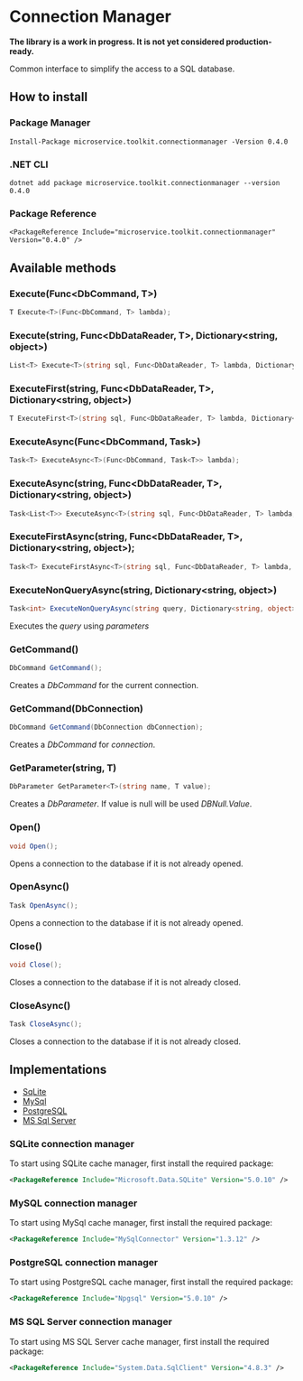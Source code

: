 ﻿# Connection Manager

__The library is a work in progress. It is not yet considered production-ready.__

Common interface to simplify the access to a SQL database.

## How to install

### Package Manager
```
Install-Package microservice.toolkit.connectionmanager -Version 0.4.0
```

### .NET CLI
```
dotnet add package microservice.toolkit.connectionmanager --version 0.4.0
```

### Package Reference
```
<PackageReference Include="microservice.toolkit.connectionmanager" Version="0.4.0" />
```

## Available methods

### Execute<T>(Func<DbCommand, T>)
```C#
T Execute<T>(Func<DbCommand, T> lambda);
```

### Execute<T>(string, Func<DbDataReader, T>, Dictionary<string, object>)
```C#
List<T> Execute<T>(string sql, Func<DbDataReader, T> lambda, Dictionary<string, object> parameters = null);
```

### ExecuteFirst<T>(string, Func<DbDataReader, T>, Dictionary<string, object>)
```C#
T ExecuteFirst<T>(string sql, Func<DbDataReader, T> lambda, Dictionary<string, object> parameters = null);
```

### ExecuteAsync<T>(Func<DbCommand, Task<T>>)
```C#
Task<T> ExecuteAsync<T>(Func<DbCommand, Task<T>> lambda);
```

### ExecuteAsync<T>(string, Func<DbDataReader, T>, Dictionary<string, object>)
```C#
Task<List<T>> ExecuteAsync<T>(string sql, Func<DbDataReader, T> lambda, Dictionary<string, object> parameters = null);
```

### ExecuteFirstAsync<T>(string, Func<DbDataReader, T>, Dictionary<string, object>);
```C#
Task<T> ExecuteFirstAsync<T>(string sql, Func<DbDataReader, T> lambda, Dictionary<string, object> parameters = null);
```

### ExecuteNonQueryAsync(string, Dictionary<string, object>)
```C#
Task<int> ExecuteNonQueryAsync(string query, Dictionary<string, object> parameters);
```
Executes the _query_ using _parameters_

### GetCommand()
```C#
DbCommand GetCommand();
```
Creates a _DbCommand_ for the current connection. 

### GetCommand(DbConnection)
```C#
DbCommand GetCommand(DbConnection dbConnection);
```
Creates a _DbCommand_ for _connection_.

### GetParameter<T>(string, T)
```C#
DbParameter GetParameter<T>(string name, T value);
```
Creates a _DbParameter_. If value is null will be used _DBNull.Value_.

### Open()
```C#
void Open();
```
Opens a connection to the database if it is not already opened.

### OpenAsync()
```C#
Task OpenAsync();
```
Opens a connection to the database if it is not already opened.

### Close()
```C#
void Close();
```
Closes a connection to the database if it is not already closed.

### CloseAsync()
```C#
Task CloseAsync();
```
Closes a connection to the database if it is not already closed.

## Implementations
- [SqLite](#sqlite)
- [MySql](#mysql)
- [PostgreSQL](#postgresql)
- [MS Sql Server](#mssqlserver)

### SQLite connection manager

<a name="sqlite"></a>
To start using SQLite cache manager, first install the required package:
```xml
<PackageReference Include="Microsoft.Data.SQLite" Version="5.0.10" />
```
### MySQL connection manager

<a name="mysql"></a>
To start using MySql cache manager, first install the required package:
```xml
<PackageReference Include="MySqlConnector" Version="1.3.12" />
```
### PostgreSQL connection manager

<a name="postgresql"></a>
To start using PostgreSQL cache manager, first install the required package:
```xml
<PackageReference Include="Npgsql" Version="5.0.10" />
```
### MS SQL Server connection manager

<a name="mssqlserver"></a>
To start using MS SQL Server cache manager, first install the required package:
```xml
<PackageReference Include="System.Data.SqlClient" Version="4.8.3" />
```